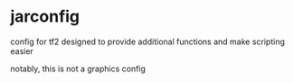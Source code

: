 # jarconfig
config for tf2 designed to provide additional functions and make scripting easier

notably, this is not a graphics config
